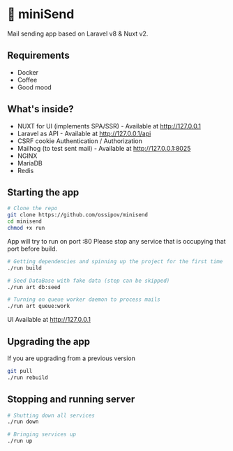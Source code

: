 # 💌 miniSend
Mail sending app based on Laravel v8 & Nuxt v2. 

## Requirements
* Docker
* Coffee
* Good mood

## What's inside?
* NUXT for UI (implements SPA/SSR) - Available at <http://127.0.0.1>
* Laravel as API - Available at <http://127.0.0.1/api>
* CSRF cookie Authentication / Authorization
* Mailhog (to test sent mail) - Available at <http://127.0.0.1:8025>
* NGINX
* MariaDB
* Redis

## Starting the app
```sh
# Clone the repo
git clone https://github.com/ossipov/minisend 
cd minisend
chmod +x run
```
App will try to run on port :80 
Please stop any service that is occupying that port before build.

```sh
# Getting dependencies and spinning up the project for the first time
./run build

# Seed DataBase with fake data (step can be skipped)
./run art db:seed

# Turning on queue worker daemon to process mails
./run art queue:work
```
UI Available at <http://127.0.0.1>

## Upgrading the app
If you are upgrading from a previous version
```sh
git pull
./run rebuild
```

## Stopping and running server
```sh
# Shutting down all services
./run down

# Bringing services up
./run up
```